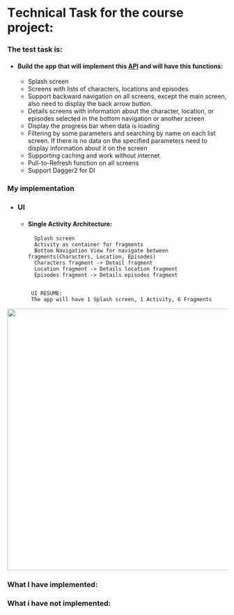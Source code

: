 # Тechnical Task for the course project:


### The test task is: 
 * #### Build the app that will implement this  [API](https://rickandmortyapi.com/) and will have this functions:
    * Splash screen
    * Screens with lists of characters, locations and episodes.
    * Support backward navigation on all screens, except the main screen, also need to display the back arrow button.
    * Details screens with information about the character, location, or episodes selected in the bottom navigation or another screen
    * Display the progress bar when data is loading
    * Filtering by some parameters and searching by name on each list screen. If there is no data on the specified parameters need to display information about it on the screen
    * Supporting caching and work without internet
    * Pull-to-Refresh function on all screens
    * Support Dagger2 for DI
   
    


### My implementation

* ### UI 
    * #### Single Activity Architecture:

            Splash screen
            Activity as container for fragments
            Bottom Navigation View for navigate between fragments(Characters, Location, Episodes)
            Characters fragment -> Detail fragment
            Location fragment -> Details location fragment
            Episodes fragment -> Details episodes fragment
            
    
           UI RESUME:
           The app will have 1 Splash screen, 1 Activity, 6 Fragments
    
<img src=https://user-images.githubusercontent.com/117711604/203156372-8eab6d0d-6f0a-4df9-91d3-24da3b56eaff.svg width=600>

### What I have implemented:




### What i have not implemented:

